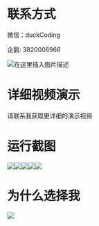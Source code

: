 # 联系方式

微信：duckCoding

企鹅: 3820006966

![在这里插入图片描述](http://upload.cxycsx.vip/91ab4bcb4f2c4c6db86365bb6d6e9c62.jpeg)

# 详细视频演示

请联系我获取更详细的演示视频

# 运行截图

![](http://www.bysj52.com/uploadfile/ueditor/image/202306/%E6%AF%95%E8%AE%BEssm795%E6%9C%8D%E8%A3%85%E5%93%81%E7%89%8C%E7%9A%84%E6%8E%A8%E5%B9%BF%E5%8F%8A%E5%BA%94%E7%94%A8%E7%BD%91%E7%AB%99%E7%9A%84+vue%E6%AF%95%E4%B8%9A%E8%AE%BE%E8%AE%A1/4.png)![](http://www.bysj52.com/uploadfile/ueditor/image/202306/%E6%AF%95%E8%AE%BEssm795%E6%9C%8D%E8%A3%85%E5%93%81%E7%89%8C%E7%9A%84%E6%8E%A8%E5%B9%BF%E5%8F%8A%E5%BA%94%E7%94%A8%E7%BD%91%E7%AB%99%E7%9A%84+vue%E6%AF%95%E4%B8%9A%E8%AE%BE%E8%AE%A1/1.png)![](http://www.bysj52.com/uploadfile/ueditor/image/202306/%E6%AF%95%E8%AE%BEssm795%E6%9C%8D%E8%A3%85%E5%93%81%E7%89%8C%E7%9A%84%E6%8E%A8%E5%B9%BF%E5%8F%8A%E5%BA%94%E7%94%A8%E7%BD%91%E7%AB%99%E7%9A%84+vue%E6%AF%95%E4%B8%9A%E8%AE%BE%E8%AE%A1/2.png)![](http://www.bysj52.com/uploadfile/ueditor/image/202306/%E6%AF%95%E8%AE%BEssm795%E6%9C%8D%E8%A3%85%E5%93%81%E7%89%8C%E7%9A%84%E6%8E%A8%E5%B9%BF%E5%8F%8A%E5%BA%94%E7%94%A8%E7%BD%91%E7%AB%99%E7%9A%84+vue%E6%AF%95%E4%B8%9A%E8%AE%BE%E8%AE%A1/5.png)![](http://www.bysj52.com/uploadfile/ueditor/image/202306/%E6%AF%95%E8%AE%BEssm795%E6%9C%8D%E8%A3%85%E5%93%81%E7%89%8C%E7%9A%84%E6%8E%A8%E5%B9%BF%E5%8F%8A%E5%BA%94%E7%94%A8%E7%BD%91%E7%AB%99%E7%9A%84+vue%E6%AF%95%E4%B8%9A%E8%AE%BE%E8%AE%A1/3.png)

# 为什么选择我

![](http://upload.cxycsx.vip/%E7%A8%8B%E5%BA%8F%E8%AE%BE%E8%AE%A1.png)

